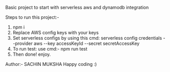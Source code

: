 Basic project to start with serverless aws and dynamodb integration


Steps to run this project:-

1. npm i
2. Replace AWS config keys with your keys
3. Set serverless configs by using this cmd:
    serverless config credentials --provider aws --key accessKeyId --secret secretAccessKey
4. To run test: use cmd:- npm run test
4. Then done! enjoy.


Author:- SACHIN MUKSHA
Happy coding :)